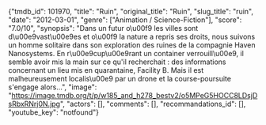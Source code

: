 {"tmdb_id": 101970, "title": "Ruin", "original_title": "Ruin", "slug_title": "ruin", "date": "2012-03-01", "genre": ["Animation / Science-Fiction"], "score": "7.0/10", "synopsis": "Dans un futur o\u00f9 les villes sont d\u00e9vast\u00e9es et o\u00f9 la nature a repris ses droits, nous suivons un homme solitaire dans son exploration des ruines de la compagnie Haven Nanosystems. En r\u00e9cup\u00e9rant un container verrouill\u00e9, il semble avoir mis la main sur ce qu'il recherchait : des informations concernant un lieu mis en quarantaine, Facility B. Mais il est malheureusement localis\u00e9 par un drone et la course-poursuite s'engage alors...", "image": "https://image.tmdb.org/t/p/w185_and_h278_bestv2/o5MPeG5HOCC8LDsjDsRbxRNrj0N.jpg", "actors": [], "comments": [], "recommandations_id": [], "youtube_key": "notfound"}